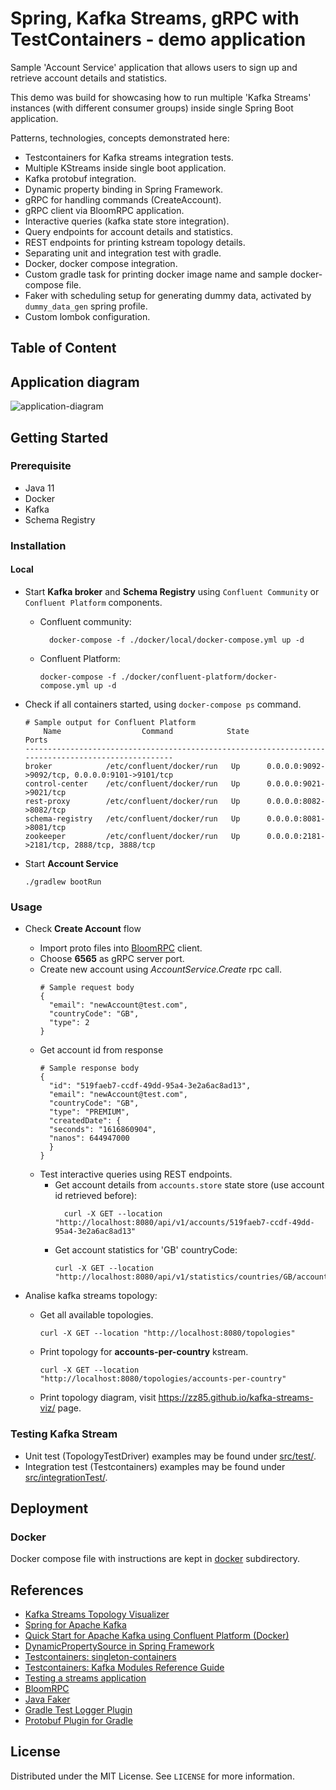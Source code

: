 # Spring, Kafka Streams, gRPC with TestContainers - demo application

Sample 'Account Service' application that allows users to sign up and retrieve account details and statistics.

This demo was build for showcasing how to run multiple 'Kafka Streams' instances (with different consumer groups) inside single Spring Boot application.

Patterns, technologies, concepts demonstrated here:

* Testcontainers for Kafka streams integration tests.
* Multiple KStreams inside single boot application.
* Kafka protobuf integration.  
* Dynamic property binding in Spring Framework.
* gRPC for handling commands (CreateAccount).
* gRPC client via BloomRPC application.
* Interactive queries (kafka state store integration).
* Query endpoints for account details and statistics.
* REST endpoints for printing kstream topology details.
* Separating unit and integration test with gradle.
* Docker, docker compose integration.
* Custom gradle task for printing docker image name and sample docker-compose file.
* Faker with scheduling setup for generating dummy data, activated by `dummy_data_gen` spring profile.
* Custom lombok configuration.

## Table of Content

## Application diagram

![application-diagram](./_docs/img/architecture.png)

## Getting Started

### Prerequisite

* Java 11
* Docker
* Kafka
* Schema Registry

### Installation

#### Local

* Start **Kafka broker** and **Schema Registry** using `Confluent Community` or `Confluent Platform` components.
    * Confluent community:
        ```shell
          docker-compose -f ./docker/local/docker-compose.yml up -d
        ```
    * Confluent Platform:
      ```shell
      docker-compose -f ./docker/confluent-platform/docker-compose.yml up -d
       ```
* Check if all containers started, using `docker-compose ps` command.
     ```shell
     # Sample output for Confluent Platform
         Name                  Command            State                       Ports                     
    ----------------------------------------------------------------------------------------------------
    broker            /etc/confluent/docker/run   Up      0.0.0.0:9092->9092/tcp, 0.0.0.0:9101->9101/tcp
    control-center    /etc/confluent/docker/run   Up      0.0.0.0:9021->9021/tcp                        
    rest-proxy        /etc/confluent/docker/run   Up      0.0.0.0:8082->8082/tcp                        
    schema-registry   /etc/confluent/docker/run   Up      0.0.0.0:8081->8081/tcp                        
    zookeeper         /etc/confluent/docker/run   Up      0.0.0.0:2181->2181/tcp, 2888/tcp, 3888/tcp    
     ```

* Start **Account Service**

  ```shell
  ./gradlew bootRun
  ```

### Usage

* Check **Create Account** flow
    * Import proto files into [BloomRPC](https://github.com/uw-labs/bloomrpc) client.
    * Choose **6565** as gRPC server port.
    * Create new account using *AccountService.Create* rpc call.
      ```shell
      # Sample request body
      {
        "email": "newAccount@test.com",
        "countryCode": "GB",
        "type": 2
      }
      ```
    * Get account id from response
      ```shell
      # Sample response body
      {
        "id": "519faeb7-ccdf-49dd-95a4-3e2a6ac8ad13",
        "email": "newAccount@test.com",
        "countryCode": "GB",
        "type": "PREMIUM",
        "createdDate": {
        "seconds": "1616860904",
        "nanos": 644947000
        }
      }
      ```
    * Test interactive queries using REST endpoints.
        * Get account details from `accounts.store` state store (use account id retrieved before):
          ```shell
            curl -X GET --location "http://localhost:8080/api/v1/accounts/519faeb7-ccdf-49dd-95a4-3e2a6ac8ad13"
          ```
        * Get account statistics for 'GB' countryCode:
          ```shell
          curl -X GET --location "http://localhost:8080/api/v1/statistics/countries/GB/accounts"
          ```

* Analise kafka streams topology:
    * Get all available topologies.
      ```shell
      curl -X GET --location "http://localhost:8080/topologies"
      ```  
    * Print topology for **accounts-per-country** kstream.
      ```shell
      curl -X GET --location "http://localhost:8080/topologies/accounts-per-country"
      ```    
    * Print topology diagram, visit https://zz85.github.io/kafka-streams-viz/ page.

### Testing Kafka Stream

* Unit test (TopologyTestDriver) examples may be found under [src/test/](./src/test/java/com/rbiedrawa/app/kafka/streams).
* Integration test (Testcontainers) examples may be found under [src/integrationTest/](./src/integrationTest/java/com/rbiedrawa/app).

## Deployment

### Docker

Docker compose file with instructions are kept in [docker](deployment/docker) subdirectory.

## References

* [Kafka Streams Topology Visualizer](https://github.com/zz85/kafka-streams-viz)  
* [Spring for Apache Kafka](https://docs.spring.io/spring-boot/docs/2.4.4/reference/htmlsingle/#boot-features-kafka)
* [Quick Start for Apache Kafka using Confluent Platform (Docker)](https://docs.confluent.io/platform/current/quickstart/ce-docker-quickstart.html)
* [DynamicPropertySource in Spring Framework](https://spring.io/blog/2020/03/27/dynamicpropertysource-in-spring-framework-5-2-5-and-spring-boot-2-2-6)
* [Testcontainers: singleton-containers](https://www.testcontainers.org/test_framework_integration/manual_lifecycle_control/#singleton-containers)
* [Testcontainers: Kafka Modules Reference Guide](https://www.testcontainers.org/modules/kafka/)
* [Testing a streams application](https://kafka.apache.org/11/documentation/streams/developer-guide/testing.html)
* [BloomRPC](https://github.com/uw-labs/bloomrpc)
* [Java Faker](https://github.com/DiUS/java-faker)
* [Gradle Test Logger Plugin](https://github.com/radarsh/gradle-test-logger-plugin)
* [Protobuf Plugin for Gradle](https://github.com/google/protobuf-gradle-plugin)

## License

Distributed under the MIT License. See `LICENSE` for more information.
